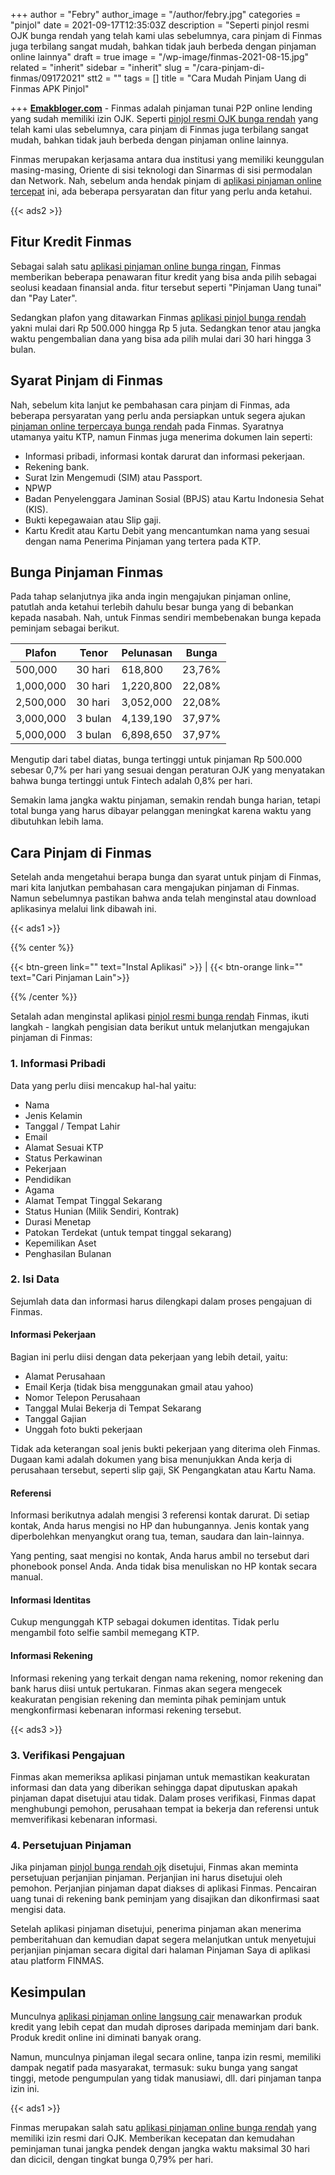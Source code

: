 +++
author = "Febry"
author_image = "/author/febry.jpg"
categories = "pinjol"
date = 2021-09-17T12:35:03Z
description = "Seperti pinjol resmi OJK bunga rendah yang telah kami ulas sebelumnya, cara pinjam di Finmas juga terbilang sangat mudah, bahkan tidak jauh berbeda dengan pinjaman online lainnya"
draft = true
image = "/wp-image/finmas-2021-08-15.jpg"
related = "inherit"
sidebar = "inherit"
slug = "/cara-pinjam-di-finmas/09172021"
stt2 = ""
tags = []
title = "Cara Mudah Pinjam Uang di Finmas APK Pinjol"

+++
[**Emakbloger.com**](/) - Finmas adalah pinjaman tunai P2P online lending yang sudah memiliki izin OJK. Seperti [pinjol resmi OJK bunga rendah](https://www.emakbloger.com/pinjol-resmi-ojk-bunga-rendah/08202021/) yang telah kami ulas sebelumnya, cara pinjam di Finmas juga terbilang sangat mudah, bahkan tidak jauh berbeda dengan pinjaman online lainnya.

Finmas merupakan kerjasama antara dua institusi yang memiliki keunggulan masing-masing, Oriente di sisi teknologi dan Sinarmas di sisi permodalan dan Network. Nah, sebelum anda hendak pinjam di [aplikasi pinjaman online tercepat](https://www.emakbloger.com/aplikasi-pinjaman-online-tercepat/08212021/) ini, ada beberapa persyaratan dan fitur yang perlu anda ketahui.

{{< ads2 >}}

## Fitur Kredit Finmas

Sebagai salah satu [aplikasi pinjaman online bunga ringan](https://www.emakbloger.com/aplikasi-pinjaman-online-bunga-ringan/08192021/), Finmas memberikan beberapa penawaran fitur kredit yang bisa anda pilih sebagai seolusi keadaan finansial anda. fitur tersebut seperti "Pinjaman Uang tunai" dan "Pay Later".

Sedangkan plafon yang ditawarkan Finmas [aplikasi pinjol bunga rendah](https://www.emakbloger.com/aplikasi-pinjol-bunga-rendah/08172021/) yakni mulai dari Rp 500.000 hingga Rp 5 juta. Sedangkan tenor atau jangka waktu pengembalian dana yang bisa ada pilih mulai dari 30 hari hingga 3 bulan.

## Syarat Pinjam di Finmas

Nah, sebelum kita lanjut ke pembahasan cara pinjam di Finmas, ada beberapa persyaratan yang perlu anda persiapkan untuk segera ajukan [pinjaman online terpercaya bunga rendah](https://www.emakbloger.com/pinjaman-online-terpercaya-bunga-rendah/08162021/) pada Finmas. Syaratnya utamanya yaitu KTP, namun Finmas juga menerima dokumen lain seperti:

* Informasi pribadi, informasi kontak darurat dan informasi pekerjaan.
* Rekening bank.
* Surat Izin Mengemudi (SIM) atau Passport.
* NPWP
* Badan Penyelenggara Jaminan Sosial (BPJS) atau Kartu Indonesia Sehat (KIS).
* Bukti kepegawaian atau Slip gaji.
* Kartu Kredit atau Kartu Debit yang mencantumkan nama yang sesuai dengan nama Penerima Pinjaman yang tertera pada KTP.

## Bunga Pinjaman Finmas

Pada tahap selanjutnya jika anda ingin mengajukan pinjaman online, patutlah anda ketahui terlebih dahulu besar bunga yang di bebankan kepada nasabah. Nah, untuk Finmas sendiri membebenakan bunga kepada peminjam sebagai berikut.

| Plafon | Tenor | Pelunasan | Bunga |
| --- | --- | --- | --- |
| 500,000 | 30 hari | 618,800 | 23,76% |
| 1,000,000 | 30 hari | 1,220,800 | 22,08% |
| 2,500,000 | 30 hari | 3,052,000 | 22,08% |
| 3,000,000 | 3 bulan | 4,139,190 | 37,97% |
| 5,000,000 | 3 bulan | 6,898,650 | 37,97% |

Mengutip dari tabel diatas, bunga tertinggi untuk pinjaman Rp 500.000 sebesar 0,7% per hari yang sesuai dengan peraturan OJK yang menyatakan bahwa bunga tertinggi untuk Fintech adalah 0,8% per hari.

Semakin lama jangka waktu pinjaman, semakin rendah bunga harian, tetapi total bunga yang harus dibayar pelanggan meningkat karena waktu yang dibutuhkan lebih lama.

## Cara Pinjam di Finmas

Setelah anda mengetahui berapa bunga dan syarat untuk pinjam di Finmas, mari kita lanjutkan pembahasan cara mengajukan pinjaman di Finmas. Namun sebelumnya pastikan bahwa anda telah menginstal atau download aplikasinya melalui link dibawah ini.

{{< ads1 >}}

{{% center %}}

{{< btn-green link="" text="Instal Aplikasi" >}} | {{< btn-orange link="" text="Cari Pinjaman Lain">}}

{{% /center %}}

Setalah adan menginstal aplikasi [pinjol resmi bunga rendah](https://www.emakbloger.com/pinjol-resmi-bunga-rendah/08152021/) Finmas, ikuti langkah - langkah pengisian data berikut untuk melanjutkan mengajukan pinjaman di Finmas:

### 1. Informasi Pribadi

Data yang perlu diisi mencakup hal-hal yaitu:

* Nama
* Jenis Kelamin
* Tanggal / Tempat Lahir
* Email
* Alamat Sesuai KTP
* Status Perkawinan
* Pekerjaan
* Pendidikan
* Agama
* Alamat Tempat Tinggal Sekarang
* Status Hunian (Milik Sendiri, Kontrak)
* Durasi Menetap
* Patokan Terdekat (untuk tempat tinggal sekarang)
* Kepemilikan Aset
* Penghasilan Bulanan

### 2. Isi Data

Sejumlah data dan informasi harus dilengkapi dalam proses pengajuan di Finmas.

#### Informasi Pekerjaan

Bagian ini perlu diisi dengan data pekerjaan yang lebih detail, yaitu:

* Alamat Perusahaan
* Email Kerja (tidak bisa menggunakan gmail atau yahoo)
* Nomor Telepon Perusahaan
* Tanggal Mulai Bekerja di Tempat Sekarang
* Tanggal Gajian
* Unggah foto bukti pekerjaan

Tidak ada keterangan soal jenis bukti pekerjaan yang diterima oleh Finmas. Dugaan kami adalah dokumen yang bisa menunjukkan Anda kerja di perusahaan tersebut, seperti slip gaji, SK Pengangkatan atau Kartu Nama.

#### Referensi

Informasi berikutnya adalah mengisi 3 referensi kontak darurat. Di setiap kontak, Anda harus mengisi no HP dan hubungannya. Jenis kontak yang diperbolehkan menyangkut orang tua, teman, saudara dan lain-lainnya.

Yang penting, saat mengisi no kontak, Anda harus ambil no tersebut dari phonebook ponsel Anda. Anda tidak bisa menuliskan no HP kontak secara manual.

#### Informasi Identitas

Cukup mengunggah KTP sebagai dokumen identitas. Tidak perlu mengambil foto selfie sambil memegang KTP.

#### Informasi Rekening

Informasi rekening yang terkait dengan nama rekening, nomor rekening dan bank harus diisi untuk pertukaran. Finmas akan segera mengecek keakuratan pengisian rekening dan meminta pihak peminjam untuk mengkonfirmasi kebenaran informasi rekening tersebut.

{{< ads3 >}}

### 3. Verifikasi Pengajuan

Finmas akan memeriksa aplikasi pinjaman untuk memastikan keakuratan informasi dan data yang diberikan sehingga dapat diputuskan apakah pinjaman dapat disetujui atau tidak. Dalam proses verifikasi, Finmas dapat menghubungi pemohon, perusahaan tempat ia bekerja dan referensi untuk memverifikasi kebenaran informasi.

### 4. Persetujuan Pinjaman

Jika pinjaman [pinjol bunga rendah ojk](https://www.emakbloger.com/pinjol-bunga-rendah-ojk/08152021/) disetujui, Finmas akan meminta persetujuan perjanjian pinjaman. Perjanjian ini harus disetujui oleh pemohon. Perjanjian pinjaman dapat diakses di aplikasi Finmas. Pencairan uang tunai di rekening bank peminjam yang disajikan dan dikonfirmasi saat mengisi data.

Setelah aplikasi pinjaman disetujui, penerima pinjaman akan menerima pemberitahuan dan kemudian dapat segera melanjutkan untuk menyetujui perjanjian pinjaman secara digital dari halaman Pinjaman Saya di aplikasi atau platform FINMAS.

## Kesimpulan

Munculnya [aplikasi pinjaman online langsung cair](https://www.emakbloger.com/aplikasi-pinjaman-online-langsung-cair/08152021/) menawarkan produk kredit yang lebih cepat dan mudah diproses daripada meminjam dari bank. Produk kredit online ini diminati banyak orang.

Namun, munculnya pinjaman ilegal secara online, tanpa izin resmi, memiliki dampak negatif pada masyarakat, termasuk: suku bunga yang sangat tinggi, metode pengumpulan yang tidak manusiawi, dll. dari pinjaman tanpa izin ini.

{{< ads1 >}}

Finmas merupakan salah satu [aplikasi pinjaman online bunga rendah](https://www.emakbloger.com/aplikasi-pinjaman-online-bunga-rendah/08142021/) yang memiliki izin resmi dari OJK. Memberikan kecepatan dan kemudahan peminjaman tunai jangka pendek dengan jangka waktu maksimal 30 hari dan dicicil, dengan tingkat bunga 0,79% per hari.
